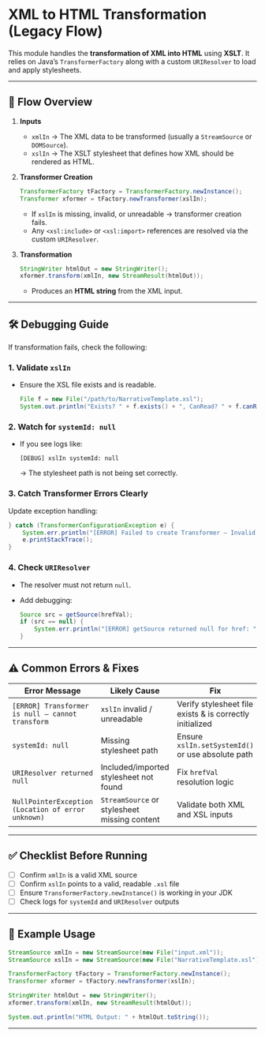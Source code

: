# XML to HTML Transformation (Legacy Flow)

This module handles the **transformation of XML into HTML** using **XSLT**.
It relies on Java’s `TransformerFactory` along with a custom `URIResolver` to load and apply stylesheets.

---

## 🔄 Flow Overview

1. **Inputs**

   * `xmlIn` → The XML data to be transformed (usually a `StreamSource` or `DOMSource`).
   * `xslIn` → The XSLT stylesheet that defines how XML should be rendered as HTML.

2. **Transformer Creation**

   ```java
   TransformerFactory tFactory = TransformerFactory.newInstance();
   Transformer xformer = tFactory.newTransformer(xslIn);
   ```

   * If `xslIn` is missing, invalid, or unreadable → transformer creation fails.
   * Any `<xsl:include>` or `<xsl:import>` references are resolved via the custom `URIResolver`.

3. **Transformation**

   ```java
   StringWriter htmlOut = new StringWriter();
   xformer.transform(xmlIn, new StreamResult(htmlOut));
   ```

   * Produces an **HTML string** from the XML input.

---

## 🛠️ Debugging Guide

If transformation fails, check the following:

### 1. Validate `xslIn`

* Ensure the XSL file exists and is readable.

  ```java
  File f = new File("/path/to/NarrativeTemplate.xsl");
  System.out.println("Exists? " + f.exists() + ", CanRead? " + f.canRead());
  ```

### 2. Watch for `systemId: null`

* If you see logs like:

  ```
  [DEBUG] xslIn systemId: null
  ```

  → The stylesheet path is not being set correctly.

### 3. Catch Transformer Errors Clearly

Update exception handling:

```java
} catch (TransformerConfigurationException e) {
    System.err.println("[ERROR] Failed to create Transformer – Invalid or empty XSL input");
    e.printStackTrace();
}
```

### 4. Check `URIResolver`

* The resolver must not return `null`.
* Add debugging:

  ```java
  Source src = getSource(hrefVal);
  if (src == null) {
      System.err.println("[ERROR] getSource returned null for href: " + hrefVal);
  }
  ```

---

## ⚠️ Common Errors & Fixes

| Error Message                                      | Likely Cause                                 | Fix                                                      |
| -------------------------------------------------- | -------------------------------------------- | -------------------------------------------------------- |
| `[ERROR] Transformer is null – cannot transform`   | `xslIn` invalid / unreadable                 | Verify stylesheet file exists & is correctly initialized |
| `systemId: null`                                   | Missing stylesheet path                      | Ensure `xslIn.setSystemId()` or use absolute path        |
| `URIResolver returned null`                        | Included/imported stylesheet not found       | Fix `hrefVal` resolution logic                           |
| `NullPointerException (Location of error unknown)` | `StreamSource` or stylesheet missing content | Validate both XML and XSL inputs                         |

---

## ✅ Checklist Before Running

* [ ] Confirm `xmlIn` is a valid XML source
* [ ] Confirm `xslIn` points to a valid, readable `.xsl` file
* [ ] Ensure `TransformerFactory.newInstance()` is working in your JDK
* [ ] Check logs for `systemId` and `URIResolver` outputs

---

## 📌 Example Usage

```java
StreamSource xmlIn = new StreamSource(new File("input.xml"));
StreamSource xslIn = new StreamSource(new File("NarrativeTemplate.xsl"));

TransformerFactory tFactory = TransformerFactory.newInstance();
Transformer xformer = tFactory.newTransformer(xslIn);

StringWriter htmlOut = new StringWriter();
xformer.transform(xmlIn, new StreamResult(htmlOut));

System.out.println("HTML Output: " + htmlOut.toString());
```

---
